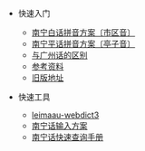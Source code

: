 
* 快速入门

  * [南宁白话拼音方案〔市区音〕](PHONETICIZE.md)
  * [南宁平话拼音方案〔亭子音〕](PHONETICIZE_bingwaa.md)
  * [与广州话的区别](chapter2/section2.2.md)
  * [参考资料](REFERENCES.md)
  * [旧版地址](https://leimaau.github.io/book/)


* 快速工具
  * [leimaau-webdict3](https://leimaau-webdict3.vercel.app/)
  * [南宁话输入方案](https://github.com/leimaau/naamning_jyutping)
  * [南宁话快速查询手册](https://github.com/leimaau/Nanning-Dialect-Manual)